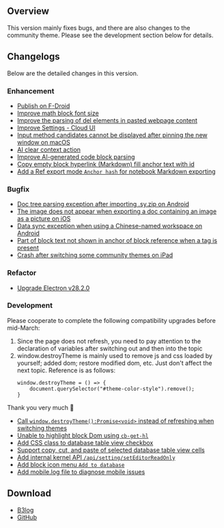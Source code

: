 ## Overview

This version mainly fixes bugs, and there are also changes to the community theme. Please see the development section below for details.

## Changelogs

Below are the detailed changes in this version.

### Enhancement

* [Publish on F-Droid](https://github.com/siyuan-note/siyuan/issues/5872)
* [Improve math block font size](https://github.com/siyuan-note/siyuan/issues/10251)
* [Improve the parsing of del elements in pasted webpage content](https://github.com/siyuan-note/siyuan/issues/10252)
* [Improve Settings - Cloud UI](https://github.com/siyuan-note/siyuan/pull/10253)
* [Input method candidates cannot be displayed after pinning the new window on macOS](https://github.com/siyuan-note/siyuan/issues/10254)
* [AI clear context action](https://github.com/siyuan-note/siyuan/issues/10255)
* [Improve AI-generated code block parsing](https://github.com/siyuan-note/siyuan/issues/10256)
* [Copy empty block hyperlink (Markdown) fill anchor text with id](https://github.com/siyuan-note/siyuan/issues/10259)
* [Add a Ref export mode `Anchor hash` for notebook Markdown exporting](https://github.com/siyuan-note/siyuan/issues/10265)

### Bugfix

* [Doc tree parsing exception after importing .sy.zip on Android](https://github.com/siyuan-note/siyuan/issues/10261)
* [The image does not appear when exporting a doc containing an image as a picture on iOS](https://github.com/siyuan-note/siyuan/issues/10263)
* [Data sync exception when using a Chinese-named workspace on Android](https://github.com/siyuan-note/siyuan/issues/10273)
* [Part of block text not shown in anchor of block reference when a tag is present](https://github.com/siyuan-note/siyuan/issues/10274)
* [Crash after switching some community themes on iPad](https://github.com/siyuan-note/siyuan/issues/10275)

### Refactor

* [Upgrade Electron v28.2.0](https://github.com/siyuan-note/siyuan/issues/10250)

### Development

Please cooperate to complete the following compatibility upgrades before mid-March:

1. Since the page does not refresh, you need to pay attention to the declaration of variables after switching out and then into the topic
2. window.destroyTheme is mainly used to remove js and css loaded by yourself; added dom; restore modified dom, etc. Just don't affect the next topic. Reference is as follows:
    ```
    window.destroyTheme = () => {
        document.querySelector("#theme-color-style").remove();
    }
    ```

Thank you very much 🙏

* [Call `window.destroyTheme():Promise<void>` instead of refreshing when switching themes](https://github.com/siyuan-note/siyuan/issues/8178)
* [Unable to highlight block Dom using `cb-get-hl`](https://github.com/siyuan-note/siyuan/issues/10244)
* [Add CSS class to database table view checkbox](https://github.com/siyuan-note/siyuan/issues/10262)
* [Support copy, cut, and paste of selected database table view cells](https://github.com/siyuan-note/siyuan/issues/10264)
* [Add internal kernel API `/api/setting/setEditorReadOnly`](https://github.com/siyuan-note/siyuan/issues/10268)
* [Add block icon menu `Add to database`](https://github.com/siyuan-note/siyuan/issues/10269)
* [Add mobile.log file to diagnose mobile issues](https://github.com/siyuan-note/siyuan/issues/10270)

## Download

* [B3log](https://b3log.org/siyuan/en/download.html)
* [GitHub](https://github.com/siyuan-note/siyuan/releases)
